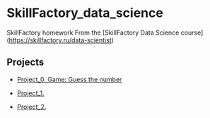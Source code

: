 # SkillFactory_data_science
SkillFactory homework
From the [SkillFactory Data Science course] (https://skillfactory.ru/data-scientist)

## Projects

* [Project_0. Game: Guess the number](https://github.com/NataliaMantyk/skillfactory_data_science/tree/main/project_0)

* [Project_1. ]()
* [Project_2. ]()